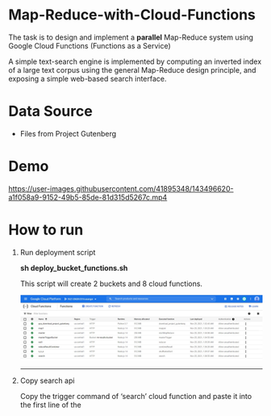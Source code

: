 # Map-Reduce-with-Cloud-Functions

The task is to design and implement a **parallel** Map-Reduce system using Google Cloud Functions (Functions as a Service)

A simple text-search engine is implemented by computing an inverted index of a large text corpus using the general Map-Reduce design principle, and exposing a simple web-based search interface.

# Data Source
- Files from Project Gutenberg

# Demo
   https://user-images.githubusercontent.com/41895348/143496620-a1f058a9-9152-49b5-85de-81d315d5267c.mp4

# How to run
1. Run deployment script 

    **sh deploy_bucket_functions.sh**

    This script will create 2 buckets and 8 cloud functions.

    <img src="images/Functions.jpg">
    
    ----
    
2.  Copy search api
    
    Copy the trigger command of ‘search’ cloud function and paste it into the first line of the <script> tag (line 121) inside index.html of search-engine-website folder
    
    var searchURL = "https://zone-project.cloudfunctions.net";
    
    ----
    
3. Run website deployment script inside ‘search-engine-website’ folder

    **sh deploy_website.sh**

    Enter information when prompted. 


# **Data loading script**: 
    
  Run trigger URL for the “gcp_download_project_gutenberg” cloud function with the mentioned query parameters –

  **Parameters** –
  - bucket_name=mr-io-bucket

  - start=[integer_no]

  - end=[integer_no]

    Start and end denotes the file range that will be downloaded [START,END)

  <br/>
  Example – 
  https://zone-project.cloudfunctions.net/gcp_download_project_gutenberg?bucket_name=mr-io-bucket&start=100&end=120

  This will download files from project Gutenberg and store it in mr-io-bucket.

  **Result** – You can see the files downloaded inside mr-io-bucket. There’s also a mapping file(mr-file-mappings.txt) for keeping track of filenames and their URLs.
    
    
# Execution 
Run trigger URL for the "master" cloud function with the mentioned query parameters
    
  **Parameters** –
  - start=[integer_no]

  - end=[integer_no]
    Start and end denotes the file range that will be downloaded [START,END)

  <br/>
  Example – 
  https://zone-project.cloudfunctions.net/master?start=100&end=115

  This will start the map-reduce operation and the results of each step can be seen by monitoring the mr-results-bucket.

  **Result** - Finally, you will get the inverted indexes for documents inside **final_output.json** file.
    
    
# Streaming Search
    
  map1 cloud function can be used to update indexes inside the final_output.json. The same implementation can be used to address new documents as they are added to the corpus by changing the trigger type from http to bucket add/modify.

  **Parameters** –
  - start=[integer_no]

  - end=[integer_no]

  - update=true

  Start and end denotes the file range that will be downloaded [START,END)

  <br/>
  
  **update** flag is used for appending results to final_output.json

  Example – 
  https://zone-project-asangar.cloudfunctions.net/map1?start=115&end=117&mapper_no=1&update=true

  <br/>

  **Flow** –

  Mapper1 -> Reducer1 -> Reducer Result Combiner -> Update file in bucket

  Mapper1 Output - reducer1_input_update.json

  Reducer1 Output - reducer1_output_update.json

  Reducer Result Combiner – Combines ‘reducer1_output_update.json’ and ‘final_output.json’ and saves as ‘final_output.json’
    
# Architecture

  <img src="images/map-reduce-flow.png">
  
# Cost Estimation
    
  The functions like master and masterTriggerBucket are only used to invoke other functions and thus runs for a very little time. Since they are 256MB machines, the cost to operate is $0.000000648/100ms. 

  The cost to run other 512MB cloud function is $0.000001295/100ms. The major cost will be generated from functions like mappers, reducers, shuffleAndSort and reduceResultCombiner as these are major running functions.

  The search function although runs for a short time, it will also contribute greatly to the cost because of the huge number of invocations by different frontend websites.

  Since all these functions are deployed in the same region, the networking cost i.e., inbound and outbound data to operate multiple functions is free.

    
# Web search
    
  Type in the search box and wait for results.

  <img src="images/search.jpg">

  <img src="images/search_results.jpg">
    

